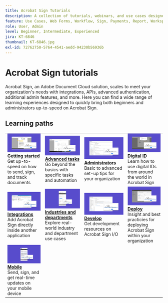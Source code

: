 ```yaml
---
title: Acrobat Sign Tutorials
description: A collection of tutorials, webinars, and use cases designed to quickly bring both beginners and administrators up-to-speed on Acrobat Sign
feature: Use Cases, Web Forms, Workflow, Sign, Payments, Report, Workspace, Deadline, Administration, Digital ID, Form, Integrations, Mobile, Skill Builder
role: User, Admin
level: Beginner, Intermediate, Experienced
jira: KT-6846
thumbnail: KT-6846.jpg
exl-id: 72762750-5764-4541-aedd-94230b56936b
---
```

# Acrobat Sign tutorials

Acrobat Sign, an Adobe Document Cloud solution, scales to meet your organization's needs with integrations, APIs, advanced authentication, additional admin features, and more. Here you can find a wide range of learning experiences designed to quickly bring both beginners and administrators up-to-speed on Acrobat Sign.

<div id="recs-overview-body-1"></div>
<div id="recs-overview-body-2"></div>
<div id="recs-overview-body-3"></div>
<div id="recs-overview-body-4"></div>
<div id="recs-overview-body-5"></div>
<div id="recs-overview-body-6"></div>

## Learning paths

<table style="table-layout:fixed">
<tr>
  <td>
    <a href="sign-beginner-tutorials/beginner-users-overview.md">
      <img alt="Getting started" src="assets/gettingstartednew.png" />
    </a>
    <div>
    <a href="sign-beginner-tutorials/beginner-users-overview.md"><strong>Getting started</strong></a>
    </div>
    Get up-to-speed on how to send, sign, and track documents
    <br>
  </td>
  <td>
    <a href="sign-advanced-users/advanced-users-overview.md">
      <img alt="Advanced tasks" src="assets/advanced-tasks.png" />
    </a>
    <div>
    <a href="sign-advanced-users/advanced-users-overview.md"><strong>Advanced tasks</strong></a>
    </div>
    Go beyond the basics with specific tasks and automation
    <br>
  </td>
   <td>
    <a href="admin/intro-admin-overview.md">
      <img alt="Administrators" src="assets/administer.png" />
    </a>
    <div>
    <a href="admin/intro-admin-overview.md"><strong>Administrators</strong></a>
    </div>
    Basic to advanced set-up tips for your organization
    <br>
  </td>
   <td>
    <a href="digitalid/digitalid-overview.md">
      <img alt="Digital ID" src="assets/identity.png" />
    </a>
    <div>
    <a href="digitalid/digitalid-overview.md"><strong>Digital ID</strong></a>
    </div>
    Learn how to use digital IDs from around the world in Acrobat Sign
    <br>
  </td>
</tr>
<tr>
    <td>
    <a href="integrations/integrations-overview.md">
      <img alt="Integrations" src="assets/integrations.png" />
    </a>
    <div>
    <a href="integrations/integrations-overview.md"><strong>Integrations</strong></a>
    </div>
    Add Acrobat Sign directly inside another application
    <br>
    </td>
  <td>
    <a href="sign-usecase/expand-inspire-overview.md">
      <img alt="Industries and departments" src="assets/industries.png" />
    </a>
    <div>
    <a href="sign-usecase/expand-inspire-overview.md"><strong>Industries and departments</strong></a>
    </div>
    Explore real-world industry and department use cases
    <br>
  </td>
  <td>
    <a href="develop/develop-overview.md">
      <img alt="Develop" src="assets/develop.png" />
    </a>
    <div>
    <a href="develop/develop-overview.md"><strong>Develop</strong></a>
    </div>
    Get development resources on Acrobat Sign I/O
    <br>
  </td>
  <td>
    <a href="deploy-overview.md">
      <img alt="Deploy" src="assets/deploy.png" />
    </a>
    <div>
    <a href="deploy-overview.md"><strong>Deploy</strong></a>
    </div>
    Insight and best practicies for deploying Acrobat Sign within your organization
    <br>
  </td>
</tr>
<tr>
  <td>
    <a href="mobile/mobile-overview.md">
      <img alt="Mobile" src="assets/mobile.png" />
    </a>
    <div>
    <a href="mobile/mobile-overview.md"><strong>Mobile</strong></a>
    </div>
    Send, sign, and get real-time updates on your mobile device
    <br>
  </td>
</tr>
</table>